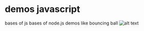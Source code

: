 # demos javascript
 bases of js bases of node.js demos like bouncing ball 
![alt text](https://repository-images.githubusercontent.com/518410434/46de359c-2240-417a-9f03-d9b81818f0b8)
